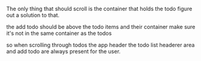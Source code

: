 The only thing that should scroll is the container that holds the todo figure out a solution to that.

the add todo should be above the todo items and their container
make sure it's not in the same container as the todos

so when scrolling through todos the app header the todo list headerer area and add todo are always present for the user.